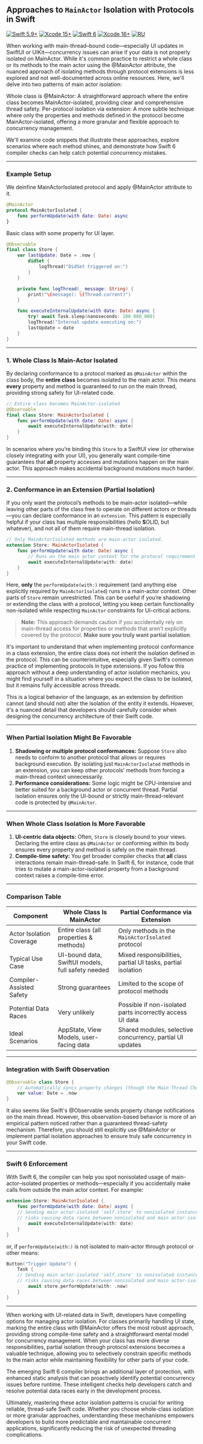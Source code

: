 ## Approaches to `MainActor` Isolation with Protocols in Swift


[![Swift 5.9+](https://img.shields.io/badge/Swift-5.9+-red?logo=swift)](https://swift.org/download/) [![Xcode 15+](https://img.shields.io/badge/Xcode-15+-blue?logo=xcode)](https://developer.apple.com/xcode/) [![Swift 6](https://img.shields.io/badge/Swift-6.0+-red?logo=swift)](https://swift.org/download/) [![Xcode 16+](https://img.shields.io/badge/Xcode-16+-blue?logo=xcode)](https://developer.apple.com/xcode/) [![RU](https://img.shields.io/badge/Translation-RU-green)](https://github.com/ivalx1s/swift-mainactor_isolation_in_protocol/blob/main/README-ru.md)

When working with main-thread–bound code—especially UI updates in SwiftUI or UIKit—concurrency issues can arise if your data is not properly isolated on MainActor. While it's common practice to restrict a whole class or its methods to the main actor using the @MainActor attribute, the nuanced approach of isolating methods through protocol extensions is less explored and not well-documented across online resources.
Here, we'll delve into two patterns of main actor isolation:

Whole class is @MainActor: A straightforward approach where the entire class becomes MainActor-isolated, providing clear and comprehensive thread safety.
Per-protocol isolation via extension: A more subtle technique where only the properties and methods defined in the protocol become MainActor-isolated, offering a more granular and flexible approach to concurrency management.

We'll examine code snippets that illustrate these approaches, explore scenarios where each method shines, and demonstrate how Swift 6 compiler checks can help catch potential concurrency mistakes.

---

### Example Setup

We deinfine MainActorIsolated protocol and apply @MainActor attribute to it.

```swift
@MainActor
protocol MainActorIsolated {
    func performUpdate(with date: Date) async
}
```

Basic class with some property for UI layer.

```swift
@Observable
final class Store {
    var lastUpdate: Date = .now {
        didSet {
            logThread("DidSet triggered on:")
        }
    }

    private func logThread(_ message: String) {
        print("\(message): \(Thread.current)")
    }

    func executeInternalUpdate(with date: Date) async {
        try? await Task.sleep(nanoseconds: 100_000_000)
        logThread("Internal update executing on:")
        lastUpdate = date
    }
}
```

---

### 1. Whole Class Is Main-Actor Isolated

By declaring conformance to a protocol marked as `@MainActor` within the class body, the **entire class** becomes isolated to the main actor. This means **every** property and method is guaranteed to run on the main thread, providing strong safety for UI-related code. 

```swift
// Entire class becomes MainActor-isolated
@Observable
final class Store: MainActorIsolated {
    func performUpdate(with date: Date) async {
        await executeInternalUpdate(with: date)
    }
}
```

In scenarios where you’re binding this `Store` to a SwiftUI view (or otherwise closely integrating with your UI), you generally want compile-time guarantees that **all** property accesses and mutations happen on the main actor. This approach makes accidental background mutations much harder.

---

### 2. Conformance in an Extension (Partial Isolation)

If you only want the protocol’s methods to be main-actor isolated—while leaving other parts of the class free to operate on different actors or threads—you can declare conformance in an `extension`. This pattern is especially helpful if your class has multiple responsibilities (hello **S**OLID, but whatever), and not all of them require main-thread isolation. 

```swift
// Only MainActorIsolated methods are main-actor isolated.
extension Store: MainActorIsolated {
    func performUpdate(with date: Date) async {
        // Runs on the main actor context for the protocol requirement
        await executeInternalUpdate(with: date)
    }
}
```

Here, **only** the `performUpdate(with:)` requirement (and anything else explicitly required by `MainActorIsolated`) runs in a main-actor context. Other parts of `Store` remain unrestricted. This can be useful if you’re shadowing or extending the class with a protocol, letting you keep certain functionality non-isolated while respecting `MainActor` constraints for UI-critical actions.

> **Note:** This approach demands caution if you accidentally rely on main-thread access for properties or methods that aren’t explicitly covered by the protocol. **Make sure you truly want partial isolation**.

It's important to understand that when implementing protocol conformance in a class extension, the entire class does not inherit the isolation defined in the protocol. This can be counterintuitive, especially given Swift's common practice of implementing protocols in type extensions. If you follow this approach without a deep understanding of actor isolation mechanics, you might find yourself in a situation where you expect the class to be isolated, but it remains fully accessible across threads.

This is a logical behavior of the language, as an extension by definition cannot (and should not) alter the isolation of the entity it extends. However, it's a nuanced detail that developers should carefully consider when designing the concurrency architecture of their Swift code.

---

### When Partial Isolation Might Be Favorable

1. **Shadowing or multiple protocol conformances:** Suppose `Store` also needs to conform to another protocol that allows or requires background execution. By isolating just `MainActorIsolated` methods in an extension, you can keep other protocols’ methods from forcing a main-thread context unnecessarily.  
2. **Performance considerations:** Some logic might be CPU-intensive and better suited for a background actor or concurrent thread. Partial isolation ensures only the UI-bound or strictly main-thread-relevant code is protected by `@MainActor`.

---

### When Whole Class Isolation Is More Favorable

1. **UI-centric data objects:** Often, `Store` is closely bound to your views. Declaring the entire class as `@MainActor` or conforming within its body ensures every property and method is safely on the main thread.  
2. **Compile-time safety:** You get broader compiler checks that **all** class interactions remain main-thread–safe. In Swift 6, for instance, code that tries to mutate a main-actor–isolated property from a background context raises a compile-time error.

---

### Comparison Table

| Component                      | Whole Class Is MainActor                           | Partial Conformance via Extension                         |
|--------------------------------|----------------------------------------------------|------------------------------------------------------------|
| Actor Isolation Coverage       | Entire class (all properties & methods)           | Only methods in the `MainActorIsolated` protocol          |
| Typical Use Case               | UI-bound data, SwiftUI models, full safety needed | Mixed responsibilities, partial UI tasks, partial isolation|
| Compiler-Assisted Safety       | Strong guarantees                                  | Limited to the scope of protocol methods                   |
| Potential Data Races          | Very unlikely                                      | Possible if non-isolated parts incorrectly access UI data  |
| Ideal Scenarios               | AppState, View Models, user-facing data            | Shared modules, selective concurrency, partial UI updates  |

---

### Integration with Swift Observation

```swift
@Observable class Store {
    // Automatically syncs property changes (though the Main Thread Checker may not catch all concurrency)
    var value: Date = .now
}
```

It also seems like Swift's @Observable sends property change notifications on the main thread. However, this observation-based behavior is more of an empirical pattern noticed rather than a guaranteed thread-safety mechanism. Therefore, you should still explicitly use @MainActor or implement partial isolation approaches to ensure truly safe concurrency in your Swift code.

---

### Swift 6 Enforcement

With Swift 6, the compiler can help you spot nonisolated usage of main-actor–isolated properties or methods—especially if you accidentally make calls from outside the main actor context. For example:

```swift
extension Store: MainActorIsolated {
    func performUpdate(with date: Date) async {
    // Sending main actor-isolated 'self.store' to nonisolated instance method 'performUpdate(with:)'
    // risks causing data races between nonisolated and main actor-isolated uses
        await executeInternalUpdate(with: date)
    }
}
```

or, if `performUpdate(with:)` is not isolated to main-actor through protocol or other means:

```swift
Button("Trigger Update") {
    Task {
    // Sending main actor-isolated 'self.store' to nonisolated instance method 'performUpdate(with:)'
    // risks causing data races between nonisolated and main actor-isolated uses
        await store.performUpdate(with: .now)
    }
}
```

---

When working with UI-related data in Swift, developers have compelling options for managing actor isolation. For classes primarily handling UI state, marking the entire class with @MainActor offers the most robust approach, providing strong compile-time safety and a straightforward mental model for concurrency management. When your class has more diverse responsibilities, partial isolation through protocol extensions becomes a valuable technique, allowing you to selectively constrain specific methods to the main actor while maintaining flexibility for other parts of your code.

The emerging Swift 6 compiler brings an additional layer of protection, with enhanced static analysis that can proactively identify potential concurrency issues before runtime. These intelligent checks help developers catch and resolve potential data races early in the development process.

Ultimately, mastering these actor isolation patterns is crucial for writing reliable, thread-safe Swift code. Whether you choose whole-class isolation or more granular approaches, understanding these mechanisms empowers developers to build more predictable and maintainable concurrent applications, significantly reducing the risk of unexpected threading complications.
